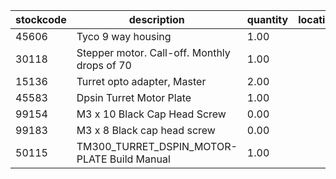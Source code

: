 |stockcode|description|quantity|location|
|---------|-----------|--------|--------|
|45606|Tyco 9 way housing|1.00||
|30118|Stepper motor.  Call-off.  Monthly drops of 70|1.00||
|15136|Turret opto adapter, Master|2.00||
|45583|Dpsin Turret Motor Plate|1.00||
|99154|M3 x 10 Black Cap Head Screw|0.00||
|99183|M3 x 8 Black cap head screw|0.00||
|50115|TM300_TURRET_DSPIN_MOTOR-PLATE Build Manual|1.00||
